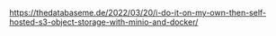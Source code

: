 <https://thedatabaseme.de/2022/03/20/i-do-it-on-my-own-then-self-hosted-s3-object-storage-with-minio-and-docker/>
